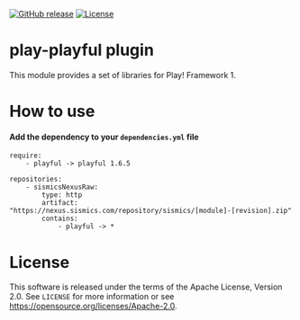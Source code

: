 [![GitHub release](https://img.shields.io/github/release/sismics/play-playful.svg?style=flat-square)](https://github.com/sismics/play-playful/releases/latest)
[![License](https://img.shields.io/badge/License-Apache%202.0-blue.svg)](https://opensource.org/licenses/Apache-2.0)

# play-playful plugin

This module provides a set of libraries for Play! Framework 1.

# How to use

####  Add the dependency to your `dependencies.yml` file

```
require:
    - playful -> playful 1.6.5

repositories:
    - sismicsNexusRaw:
        type: http
        artifact: "https://nexus.sismics.com/repository/sismics/[module]-[revision].zip"
        contains:
            - playful -> *
```

# License

This software is released under the terms of the Apache License, Version 2.0. See `LICENSE` for more
information or see <https://opensource.org/licenses/Apache-2.0>.
